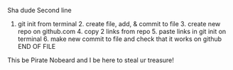 Sha dude
Second line
1. git init from terminal 2. create file, add, & commit to file 3. create new repo on github.com 4. copy 2 links from repo 5. paste links in git init on terminal 6. make new commit to file and check that it works on github
END OF FILE


This be Pirate Nobeard and I be here to steal ur treasure!
